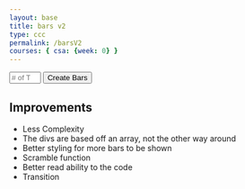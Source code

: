 ```yaml
---
layout: base
title: bars v2
type: ccc
permalink: /barsV2
courses: { csa: {week: 0} }
---
```


<div id="contain" class="sort-container"></div>
<input id="terms" type="number" placeholder="# of Terms" min="2" max="15">
<button onclick="arrayCreate()">Create Bars</button>


## Improvements
- Less Complexity
- The divs are based off an array, not the other way around
- Better styling for more bars to be shown
- Scramble function
- Better read ability to the code
- Transition

<script>
    function arrayCreate() {
        var barArray = [];
        const container = document.getElementById("contain");
        let num = parseInt(document.getElementById("terms").value);
        container.style.height = (num * 10 + 10) + "px";
        let i = 1;

        // Change this while to change to fib Theo
        while (i <= num) {
            barArray.push(i);
            i++;
        }
        
        // Creating Bars, Animating, Scrambling, Animating, with setTimeouts to make it look better
        createBar(barArray);
        setTimeout(() => {
            animateBars(barArray);

            setTimeout(() => {
                scramble(barArray);
                animateBars(barArray);
            }, barArray.length * 175);
        }, 175);
    }

    function createBar(list) {
        const container = document.getElementById("contain");
        container.innerHTML = ''; // Clear existing bars

        // Creates a bar for each array in the list
        list.forEach(value => {
            const bar = document.createElement("div");
            bar.className = "bar";
            bar.style.height = "0px";
            container.appendChild(bar);
        });
    }

    const animateBars = (list) => {
        const container = document.getElementById("contain");
        const bars = container.getElementsByClassName("bar");

        // Changing the height in all the bars
        list.forEach((value, index) => {
            setTimeout(() => {
            bars[index].style.height = value * 10 + "px";
            }, index * 175);
        });
    };

    // swap elements function i stole of stack overflow
    const swapElements = (array, index1, index2) => {
        let temp = array[index1];
        array[index1] = array[index2];
        array[index2] = temp;
    };

    function scramble(list) {

        // Gets two random indexs to swap a terms with
        for (let i = 0; i < list.length; i++) {
            let random1 = Math.floor(Math.random() * list.length);
            let random2 = Math.floor(Math.random() * list.length);

            swapElements(list, random1, random2);
        }

        createBar(list);
    }
</script>